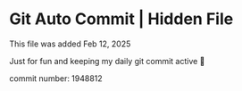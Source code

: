 # Git Auto Commit | Hidden File

This file was added Feb 12, 2025

Just for fun and keeping my daily git commit active 🤪

commit number: 1948812
